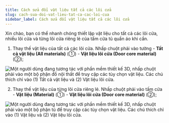 ```yaml
---
title: Cách sửa đổi vật liệu tất cả các lõi cửa
slug: cach-sua-doi-vat-lieu-tat-ca-cac-loi-cua
sidebar_label: Cách sửa đổi vật liệu tất cả các lõi cửa
---
```


Xin chào, bạn có thể nhanh chóng thiết lập vật liệu cho tất cả các lõi cửa, nhiều lõi cửa và từng lõi cửa riêng lẻ của tấm cửa tủ quần áo khi cần.

1. Thay thế vật liệu của tất cả các lõi cửa. Nhấp chuột phải vào tường - **Tất cả vật liệu (All materials)** (①) - **Vật liệu lõi cửa (Door core material)** (②);

![Một người dùng đang tương tác với phần mềm thiết kế 3D, nhấp chuột phải vào một bộ phận đồ nội thất để truy cập các tùy chọn vật liệu. Các chú thích chỉ vào (1) Tất cả vật liệu và (2) Vật liệu lõi cửa.](https://storage.googleapis.com/jegavn_kb/images/a140a945-ac59-4de5-a229-6f972d3b22dd.png)

2. Thay thế vật liệu của từng lõi cửa riêng lẻ. Nhấp chuột phải vào tấm cửa - **Vật liệu (Material)** (①) - **Vật liệu lõi cửa (Door core material)** (②);

![Một người dùng đang tương tác với phần mềm thiết kế 3D, nhấp chuột phải vào một bộ phận tủ để truy cập các tùy chọn vật liệu. Các chú thích chỉ vào (1) Vật liệu và (2) Vật liệu lõi cửa.](https://storage.googleapis.com/jegavn_kb/images/6503679e-c333-47cb-a18b-dfe3867e9909.png)